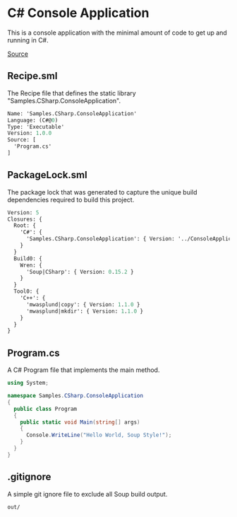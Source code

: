 # C# Console Application
This is a console application with the minimal amount of code to get up and running in C#.

[Source](https://github.com/soup-build/soup/tree/main/samples/csharp/console-application)

## Recipe.sml
The Recipe file that defines the static library "Samples.CSharp.ConsoleApplication".
```sml
Name: 'Samples.CSharp.ConsoleApplication'
Language: (C#@0)
Type: 'Executable'
Version: 1.0.0
Source: [
  'Program.cs'
]
```

## PackageLock.sml
The package lock that was generated to capture the unique build dependencies required to build this project.
```sml
Version: 5
Closures: {
  Root: {
    'C#': {
      'Samples.CSharp.ConsoleApplication': { Version: '../ConsoleApplication', Build: 'Build0', Tool: 'Tool0' }
    }
  }
  Build0: {
    Wren: {
      'Soup|CSharp': { Version: 0.15.2 }
    }
  }
  Tool0: {
    'C++': {
      'mwasplund|copy': { Version: 1.1.0 }
      'mwasplund|mkdir': { Version: 1.1.0 }
    }
  }
}
```

## Program.cs
A C# Program file that implements the main method.
```C#
using System;

namespace Samples.CSharp.ConsoleApplication
{
  public class Program
  {
    public static void Main(string[] args)
    {
      Console.WriteLine("Hello World, Soup Style!");
    }
  }
}
```

## .gitignore
A simple git ignore file to exclude all Soup build output.
```
out/
```
